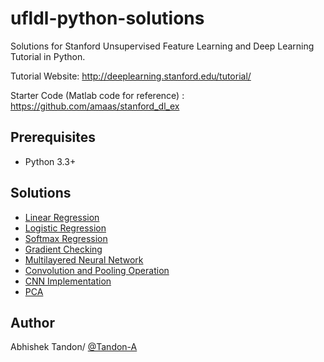 # ufldl-python-solutions
Solutions for Stanford Unsupervised Feature Learning and Deep Learning Tutorial in Python.


Tutorial Website: http://deeplearning.stanford.edu/tutorial/

Starter Code (Matlab code for reference) : https://github.com/amaas/stanford_dl_ex

## Prerequisites

* Python 3.3+

## Solutions 

* [Linear Regression](https://github.com/Tandon-A/ufldl-python-solutions/blob/master/Linear_Regression.py) 
* [Logistic Regression](https://github.com/Tandon-A/ufldl-python-solutions/blob/master/Logitsic_Regression.py) 
* [Softmax Regression](https://github.com/Tandon-A/ufldl-python-solutions/blob/master/Softmax_Regression.py)
* [Gradient Checking](https://github.com/Tandon-A/ufldl-python-solutions/blob/master/Gradient_Checking.py) 
* [Multilayered Neural Network](https://github.com/Tandon-A/ufldl-python-solutions/blob/master/Multilayered.py)
* [Convolution and Pooling Operation](https://github.com/Tandon-A/ufldl-python-solutions/blob/master/cnn_conv_pool.py)
* [CNN Implementation](https://github.com/Tandon-A/ufldl-python-solutions/blob/master/cnn_implementation.py)
* [PCA](https://github.com/Tandon-A/ufldl-python-solutions/blob/master/PCA.py)


## Author 

Abhishek Tandon/ [@Tandon-A](https://github.com/Tandon-A)

